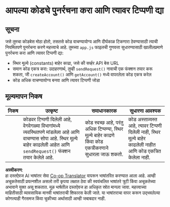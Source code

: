 <!--
CO_OP_TRANSLATOR_METADATA:
{
  "original_hash": "a4abf305ede1cfaadd56a8fab4b4c288",
  "translation_date": "2025-08-26T00:28:37+00:00",
  "source_file": "7-bank-project/3-data/assignment.md",
  "language_code": "mr"
}
-->
# आपल्या कोडचे पुनर्रचना करा आणि त्यावर टिप्पणी द्या

## सूचना

जसे तुमचा कोडबेस मोठा होतो, तसतसे कोड वाचण्यायोग्य आणि दीर्घकाळ टिकणारा ठेवण्यासाठी त्याची नियमितपणे पुनर्रचना करणे महत्त्वाचे आहे. तुमच्या `app.js` फाइलची गुणवत्ता सुधारण्यासाठी खालीलप्रमाणे पुनर्रचना करा आणि त्यावर टिप्पणी द्या:

- स्थिर मूल्ये (constants) बाहेर काढा, जसे की सर्व्हर API बेस URL
- समान कोड एकत्र करा: उदाहरणार्थ, तुम्ही `sendRequest()` नावाची एक फंक्शन तयार करू शकता, जी `createAccount()` आणि `getAccount()` मध्ये वापरलेला कोड एकत्र करेल
- कोड अधिक वाचण्यायोग्य बनवा आणि त्यावर टिप्पणी जोडा

## मूल्यमापन निकष

| निकष      | उत्कृष्ट                                                                                                                                                     | समाधानकारक                                                                                       | सुधारणा आवश्यक                                                                          |
| --------- | ------------------------------------------------------------------------------------------------------------------------------------------------------------- | ------------------------------------------------------------------------------------------------ | --------------------------------------------------------------------------------------- |
|           | कोडवर टिप्पणी दिलेली आहे, वेगवेगळ्या विभागांमध्ये व्यवस्थितपणे मांडलेला आहे आणि वाचण्यास सोपा आहे. स्थिर मूल्ये बाहेर काढलेली आहेत आणि `sendRequest()` फंक्शन तयार केलेले आहे. | कोड स्वच्छ आहे, परंतु अधिक टिप्पण्या, स्थिर मूल्ये बाहेर काढणे किंवा कोड एकत्रीकरणाने सुधारला जाऊ शकतो. | कोड अस्ताव्यस्त आहे, त्यावर टिप्पणी दिलेली नाही, स्थिर मूल्ये बाहेर काढलेली नाहीत आणि कोड एकत्रित केलेला नाही. |

**अस्वीकरण**:  
हा दस्तऐवज AI भाषांतर सेवा [Co-op Translator](https://github.com/Azure/co-op-translator) वापरून भाषांतरित करण्यात आला आहे. आम्ही अचूकतेसाठी प्रयत्नशील असलो तरी कृपया लक्षात ठेवा की स्वयंचलित भाषांतरे त्रुटी किंवा अचूकतेच्या अभावाने युक्त असू शकतात. मूळ भाषेतील दस्तऐवज हा अधिकृत स्रोत मानला जावा. महत्त्वाच्या माहितीसाठी व्यावसायिक मानवी भाषांतराची शिफारस केली जाते. या भाषांतराचा वापर करून उद्भवलेल्या कोणत्याही गैरसमज किंवा चुकीच्या अर्थासाठी आम्ही जबाबदार नाही.